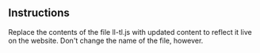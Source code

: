 ## Instructions
Replace the contents of the file ll-tl.js with updated content to reflect it live on the website. Don't change the name of the file, however. 
